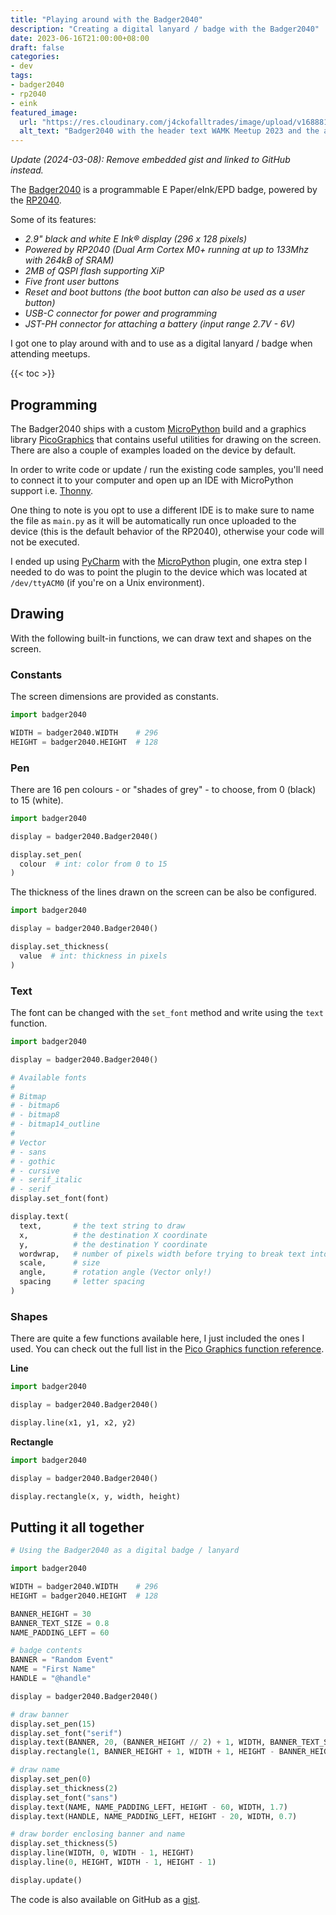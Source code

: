 ```yaml
---
title: "Playing around with the Badger2040"
description: "Creating a digital lanyard / badge with the Badger2040"
date: 2023-06-16T21:00:00+08:00
draft: false
categories:
- dev
tags:
- badger2040
- rp2040
- eink
featured_image:
  url: "https://res.cloudinary.com/j4ckofalltrades/image/upload/v1688813596/blog/badger2040_x9iaec.jpg"
  alt_text: "Badger2040 with the header text WAMK Meetup 2023 and the attendee's name"
---
```


_Update (2024-03-08): Remove embedded gist and linked to GitHub instead._

The [Badger2040](https://shop.pimoroni.com/products/badger-2040) is a programmable E Paper/eInk/EPD badge, powered by the [RP2040](https://www.raspberrypi.com/products/rp2040).

Some of its features:

- _2.9" black and white E Ink® display (296 x 128 pixels)_
- _Powered by RP2040 (Dual Arm Cortex M0+ running at up to 133Mhz with 264kB of SRAM)_
- _2MB of QSPI flash supporting XiP_
- _Five front user buttons_
- _Reset and boot buttons (the boot button can also be used as a user button)_
- _USB-C connector for power and programming_
- _JST-PH connector for attaching a battery (input range 2.7V - 6V)_

I got one to play around with and to use as a digital lanyard / badge when attending meetups.

{{< toc >}}

## Programming

The Badger2040 ships with a custom [MicroPython](https://micropython.org/) build and a graphics library [PicoGraphics](https://github.com/pimoroni/pimoroni-pico/blob/main/micropython/modules/picographics/README.md) that
contains useful utilities for drawing on the screen. There are also a couple of examples loaded on the device by default.

In order to write code or update / run the existing  code samples, you'll need to connect it to your computer and open up an IDE with MicroPython support i.e. [Thonny](https://thonny.org/).

One thing to note is you opt to use a different IDE is to make sure to name the file as `main.py` as it will
be automatically run once uploaded to the device (this is the default behavior of the RP2040), otherwise
your code will not be executed.

I ended up using [PyCharm](https://www.jetbrains.com/pycharm/) with the [MicroPython](https://plugins.jetbrains.com/plugin/9777-micropython) plugin, one extra step I needed to do was to point
the plugin to the device which was located at `/dev/ttyACM0` (if you're on a Unix environment).

## Drawing

With the following built-in functions, we can draw text and shapes on the screen.  

### Constants

The screen dimensions are provided as constants.

```python
import badger2040

WIDTH = badger2040.WIDTH    # 296
HEIGHT = badger2040.HEIGHT  # 128
```

### Pen

There are 16 pen colours - or "shades of grey" - to choose, from 0 (black) to 15 (white).

```python
import badger2040

display = badger2040.Badger2040()

display.set_pen(
  colour  # int: color from 0 to 15
)
```

The thickness of the lines drawn on the screen can be also be configured.

```python
import badger2040

display = badger2040.Badger2040()

display.set_thickness(
  value  # int: thickness in pixels
)
```

### Text

The font can be changed with the `set_font` method and write using the `text` function.

```python
import badger2040

display = badger2040.Badger2040()

# Available fonts
#
# Bitmap
# - bitmap6
# - bitmap8
# - bitmap14_outline
#
# Vector
# - sans
# - gothic
# - cursive
# - serif_italic
# - serif
display.set_font(font)

display.text(
  text,       # the text string to draw 
  x,          # the destination X coordinate
  y,          # the destination Y coordinate
  wordwrap,   # number of pixels width before trying to break text into multiple lines
  scale,      # size
  angle,      # rotation angle (Vector only!)
  spacing     # letter spacing
)
```

### Shapes

There are quite a few functions available here, I just included the ones I used. You can check out the full list in the [Pico Graphics function reference](https://github.com/pimoroni/pimoroni-pico/tree/main/micropython/modules/picographics).

__Line__ 

```python
import badger2040

display = badger2040.Badger2040()

display.line(x1, y1, x2, y2)
```

__Rectangle__

```python
import badger2040

display = badger2040.Badger2040()

display.rectangle(x, y, width, height)
```

## Putting it all together

```python
# Using the Badger2040 as a digital badge / lanyard

import badger2040

WIDTH = badger2040.WIDTH    # 296
HEIGHT = badger2040.HEIGHT  # 128

BANNER_HEIGHT = 30
BANNER_TEXT_SIZE = 0.8
NAME_PADDING_LEFT = 60

# badge contents
BANNER = "Random Event"
NAME = "First Name"
HANDLE = "@handle"

display = badger2040.Badger2040()

# draw banner
display.set_pen(15)
display.set_font("serif")
display.text(BANNER, 20, (BANNER_HEIGHT // 2) + 1, WIDTH, BANNER_TEXT_SIZE)
display.rectangle(1, BANNER_HEIGHT + 1, WIDTH + 1, HEIGHT - BANNER_HEIGHT)

# draw name
display.set_pen(0)
display.set_thickness(2)
display.set_font("sans")
display.text(NAME, NAME_PADDING_LEFT, HEIGHT - 60, WIDTH, 1.7)
display.text(HANDLE, NAME_PADDING_LEFT, HEIGHT - 20, WIDTH, 0.7)

# draw border enclosing banner and name
display.set_thickness(5)
display.line(WIDTH, 0, WIDTH - 1, HEIGHT)
display.line(0, HEIGHT, WIDTH - 1, HEIGHT - 1)

display.update()
```

The code is also available on GitHub as a [gist](https://gist.github.com/j4ckofalltrades/a4ec95b3e077fd7c294d20ef8095f480).
